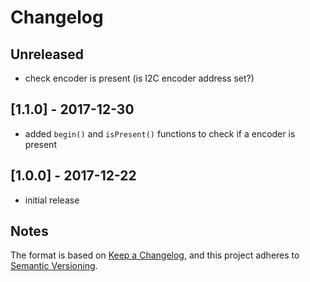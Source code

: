# Changelog

## Unreleased
- check encoder is present (is I2C encoder address set?)

## [1.1.0] - 2017-12-30
- added ```begin()``` and ```isPresent()``` functions to check if a encoder is present

## [1.0.0] - 2017-12-22
- initial release


## Notes

The format is based on [Keep a Changelog](https://keepachangelog.com/en/1.0.0/),
and this project adheres to [Semantic Versioning](https://semver.org/spec/v2.0.0.html).

